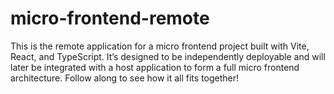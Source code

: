 # micro-frontend-remote
This is the remote application for a micro frontend project built with Vite, React, and TypeScript. It’s designed to be independently deployable and will later be integrated with a host application to form a full micro frontend architecture. Follow along to see how it all fits together!
